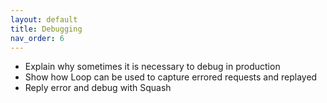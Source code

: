 ```yaml
---
layout: default
title: Debugging
nav_order: 6
---
```


* Explain why sometimes it is necessary to debug in production
* Show how Loop can be used to capture errored requests and replayed
* Reply error and debug with Squash
